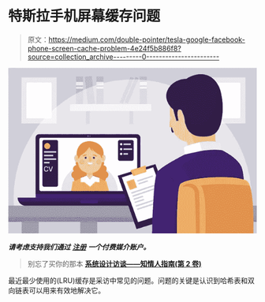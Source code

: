 # 特斯拉手机屏幕缓存问题

> 原文：<https://medium.com/double-pointer/tesla-google-facebook-phone-screen-cache-problem-4e24f5b886f8?source=collection_archive---------0----------------------->

![](img/e84e4c1855936722f4b527af111ca387.png)

***请考虑支持我们通过*** [***注册***](https://bit.ly/3OvimpR) ***一个付费媒介账户。***

> 别忘了买你的那本 [**系统设计访谈——知情人指南(第 2 卷)**](https://amzn.to/3k4Yq2O)

最近最少使用的(LRU)缓存是采访中常见的问题。问题的关键是认识到哈希表和双向链表可以用来有效地解决它。